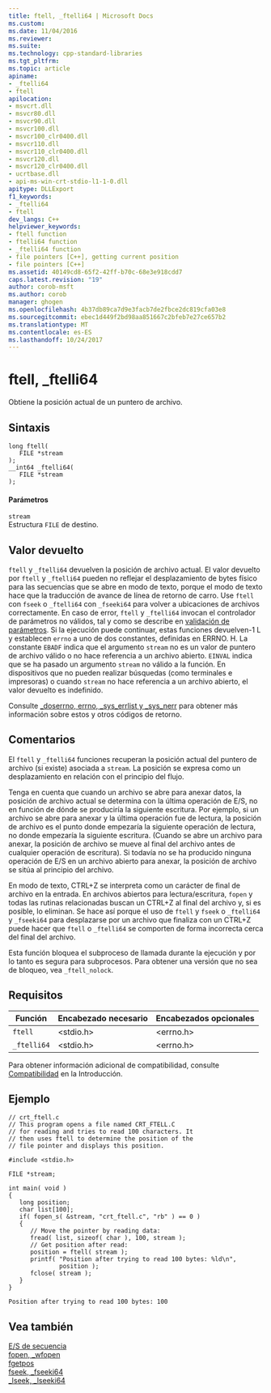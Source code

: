 ```yaml
---
title: ftell, _ftelli64 | Microsoft Docs
ms.custom: 
ms.date: 11/04/2016
ms.reviewer: 
ms.suite: 
ms.technology: cpp-standard-libraries
ms.tgt_pltfrm: 
ms.topic: article
apiname:
- _ftelli64
- ftell
apilocation:
- msvcrt.dll
- msvcr80.dll
- msvcr90.dll
- msvcr100.dll
- msvcr100_clr0400.dll
- msvcr110.dll
- msvcr110_clr0400.dll
- msvcr120.dll
- msvcr120_clr0400.dll
- ucrtbase.dll
- api-ms-win-crt-stdio-l1-1-0.dll
apitype: DLLExport
f1_keywords:
- _ftelli64
- ftell
dev_langs: C++
helpviewer_keywords:
- ftell function
- ftelli64 function
- _ftelli64 function
- file pointers [C++], getting current position
- file pointers [C++]
ms.assetid: 40149cd8-65f2-42ff-b70c-68e3e918cdd7
caps.latest.revision: "19"
author: corob-msft
ms.author: corob
manager: ghogen
ms.openlocfilehash: 4b37db89ca7d9e3facb7de2fbce2dc819cfa03e8
ms.sourcegitcommit: ebec1d449f2bd98aa851667c2bfeb7e27ce657b2
ms.translationtype: MT
ms.contentlocale: es-ES
ms.lasthandoff: 10/24/2017
---
```

# <a name="ftell-ftelli64"></a>ftell, _ftelli64
Obtiene la posición actual de un puntero de archivo.  
  
## <a name="syntax"></a>Sintaxis  
  
```  
long ftell(   
   FILE *stream   
);  
__int64 _ftelli64(   
   FILE *stream   
);  
```  
  
#### <a name="parameters"></a>Parámetros  
 `stream`  
 Estructura `FILE` de destino.  
  
## <a name="return-value"></a>Valor devuelto  
 `ftell` y `_ftelli64` devuelven la posición de archivo actual. El valor devuelto por `ftell` y `_ftelli64` pueden no reflejar el desplazamiento de bytes físico para las secuencias que se abre en modo de texto, porque el modo de texto hace que la traducción de avance de línea de retorno de carro. Use `ftell` con `fseek` o `_ftelli64` con `_fseeki64` para volver a ubicaciones de archivos correctamente. En caso de error, `ftell` y `_ftelli64` invocan el controlador de parámetros no válidos, tal y como se describe en [validación de parámetros](../../c-runtime-library/parameter-validation.md). Si la ejecución puede continuar, estas funciones devuelven-1 L y establecen `errno` a uno de dos constantes, definidas en ERRNO. H. La constante `EBADF` indica que el argumento `stream` no es un valor de puntero de archivo válido o no hace referencia a un archivo abierto. `EINVAL` indica que se ha pasado un argumento `stream` no válido a la función. En dispositivos que no pueden realizar búsquedas (como terminales e impresoras) o cuando `stream` no hace referencia a un archivo abierto, el valor devuelto es indefinido.  
  
 Consulte [_doserrno, errno, _sys_errlist y _sys_nerr](../../c-runtime-library/errno-doserrno-sys-errlist-and-sys-nerr.md) para obtener más información sobre estos y otros códigos de retorno.  
  
## <a name="remarks"></a>Comentarios  
 El `ftell` y `_ftelli64` funciones recuperan la posición actual del puntero de archivo (si existe) asociada a `stream`. La posición se expresa como un desplazamiento en relación con el principio del flujo.  
  
 Tenga en cuenta que cuando un archivo se abre para anexar datos, la posición de archivo actual se determina con la última operación de E/S, no en función de dónde se produciría la siguiente escritura. Por ejemplo, si un archivo se abre para anexar y la última operación fue de lectura, la posición de archivo es el punto donde empezaría la siguiente operación de lectura, no donde empezaría la siguiente escritura. (Cuando se abre un archivo para anexar, la posición de archivo se mueve al final del archivo antes de cualquier operación de escritura). Si todavía no se ha producido ninguna operación de E/S en un archivo abierto para anexar, la posición de archivo se sitúa al principio del archivo.  
  
 En modo de texto, CTRL+Z se interpreta como un carácter de final de archivo en la entrada. En archivos abiertos para lectura/escritura, `fopen` y todas las rutinas relacionadas buscan un CTRL+Z al final del archivo y, si es posible, lo eliminan. Se hace así porque el uso de `ftell` y `fseek` o `_ftelli64` y `_fseeki64` para desplazarse por un archivo que finaliza con un CTRL+Z puede hacer que `ftell` o `_ftelli64` se comporten de forma incorrecta cerca del final del archivo.  
  
 Esta función bloquea el subproceso de llamada durante la ejecución y por lo tanto es segura para subprocesos. Para obtener una versión que no sea de bloqueo, vea `_ftell_nolock`.  
  
## <a name="requirements"></a>Requisitos  
  
|Función|Encabezado necesario|Encabezados opcionales|  
|--------------|---------------------|----------------------|  
|`ftell`|\<stdio.h>|\<errno.h>|  
|`_ftelli64`|\<stdio.h>|\<errno.h>|  
  
 Para obtener información adicional de compatibilidad, consulte [Compatibilidad](../../c-runtime-library/compatibility.md) en la Introducción.  
  
## <a name="example"></a>Ejemplo  
  
```  
// crt_ftell.c  
// This program opens a file named CRT_FTELL.C  
// for reading and tries to read 100 characters. It  
// then uses ftell to determine the position of the  
// file pointer and displays this position.  
  
#include <stdio.h>  
  
FILE *stream;  
  
int main( void )  
{  
   long position;  
   char list[100];  
   if( fopen_s( &stream, "crt_ftell.c", "rb" ) == 0 )  
   {  
      // Move the pointer by reading data:   
      fread( list, sizeof( char ), 100, stream );  
      // Get position after read:   
      position = ftell( stream );  
      printf( "Position after trying to read 100 bytes: %ld\n",  
              position );  
      fclose( stream );  
   }  
}  
```  
  
```Output  
Position after trying to read 100 bytes: 100  
```  
  
## <a name="see-also"></a>Vea también  
 [E/S de secuencia](../../c-runtime-library/stream-i-o.md)   
 [fopen, _wfopen](../../c-runtime-library/reference/fopen-wfopen.md)   
 [fgetpos](../../c-runtime-library/reference/fgetpos.md)   
 [fseek, _fseeki64](../../c-runtime-library/reference/fseek-fseeki64.md)   
 [_lseek, _lseeki64](../../c-runtime-library/reference/lseek-lseeki64.md)